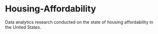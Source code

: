 # Housing-Affordability
Data analytics research conducted on the state of housing affordability in the United States.
